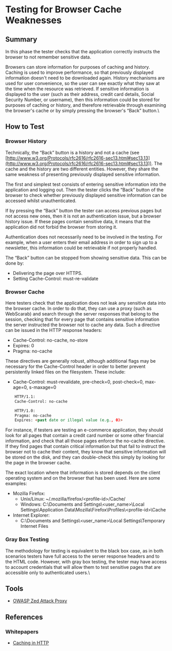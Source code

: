 # Testing for Browser Cache Weaknesses

## Summary

In this phase the tester checks that the application correctly instructs the browser to not remember sensitive data.

Browsers can store information for purposes of caching and history. Caching is used to improve performance, so that previously displayed information doesn't need to be downloaded again. History mechanisms are used for user convenience, so the user can see exactly what they saw at the time when the resource was retrieved. If sensitive information is displayed to the user (such as their address, credit card details, Social Security Number, or username), then this information could be stored for purposes of caching or history, and therefore retrievable through examining the browser's cache or by simply pressing the browser's “Back” button.\

## How to Test

### Browser History

Technically, the “Back” button is a history and not a cache (see [http://www.w3.org/Protocols/rfc2616/rfc2616-sec13.html#sec13.13](http://www.w3.org/Protocols/rfc2616/rfc2616-sec13.html#sec13.13)). The cache and the history are two different entities. However, they share the same weakness of presenting previously displayed sensitive information.

The first and simplest test consists of entering sensitive information into the application and logging out. Then the tester clicks the “Back” button of the browser to check whether previously displayed sensitive information can be accessed whilst unauthenticated.

If by pressing the “Back” button the tester can access previous pages but not access new ones, then it is not an authentication issue, but a browser history issue. If these pages contain sensitive data, it means that the application did not forbid the browser from storing it.

Authentication does not necessarily need to be involved in the testing. For example, when a user enters their email address in order to sign up to a newsletter, this information could be retrievable if not properly handled.

The “Back” button can be stopped from showing sensitive data. This can be done by:

- Delivering the page over HTTPS.
- Setting Cache-Control: must-re-validate

### Browser Cache

Here testers check that the application does not leak any sensitive data into the browser cache. In order to do that, they can use a proxy (such as WebScarab) and search through the server responses that belong to the session, checking that for every page that contains sensitive information the server instructed the browser not to cache any data. Such a directive can be issued in the HTTP response headers:

- Cache-Control: no-cache, no-store
- Expires: 0
- Pragma: no-cache

These directives are generally robust, although additional flags may be necessary for the Cache-Control header in order to better prevent persistently linked files on the filesystem. These include:

- Cache-Control: must-revalidate, pre-check=0, post-check=0, max-age=0, s-maxage=0

```html
    HTTP/1.1:
    Cache-Control: no-cache
```

```html
    HTTP/1.0:
    Pragma: no-cache
    Expires: <past date or illegal value (e.g., 0)>
```

For instance, if testers are testing an e-commerce application, they should look for all pages that contain a credit card number or some other financial information, and check that all those pages enforce the no-cache directive. If they find pages that contain critical information but that fail to instruct the browser not to cache their content, they know that sensitive information will be stored on the disk, and they can double-check this simply by looking for the page in the browser cache.

The exact location where that information is stored depends on the client operating system and on the browser that has been used. Here are some examples:

- Mozilla Firefox:
  - Unix/Linux: \~/.mozilla/firefox/\<profile-id\>/Cache/
  - Windows: C:\Documents and Settings\\<user_name\>\Local Settings\Application Data\Mozilla\Firefox\Profiles\\<profile-id\>\Cache
- Internet Explorer:
  - C:\Documents and Settings\\<user_name>\Local Settings\Temporary Internet Files

### Gray Box Testing

The methodology for testing is equivalent to the black box case, as in both scenarios testers have full access to the server response headers and to the HTML code. However, with gray box testing, the tester may have access to account credentials that will allow them to test sensitive pages that are accessible only to authenticated users.\

## Tools

- [OWASP Zed Attack Proxy](https://www.owasp.org/index.php/OWASP_Zed_Attack_Proxy_Project)

## References

### Whitepapers

- [Caching in HTTP](http://www.w3.org/Protocols/rfc2616/rfc2616-sec13.html)
